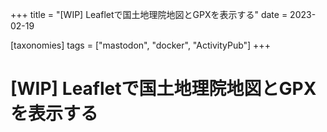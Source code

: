 +++
title = "[WIP] Leafletで国土地理院地図とGPXを表示する"
date = 2023-02-19

[taxonomies]
tags = ["mastodon", "docker", "ActivityPub"]
+++

# [WIP] Leafletで国土地理院地図とGPXを表示する
